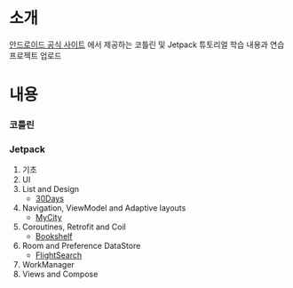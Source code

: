 # 소개
[안드로이드 공식 사이트](https://developer.android.com/courses/android-basics-compose/course?hl=ko)
에서 제공하는 코틀린 및 Jetpack 튜토리얼 학습 내용과 연습 프로젝트 업로드
# 내용
### 코틀린
### Jetpack
1. 기초
2. UI
3. List and Design
    * [30Days](https://github.com/minjuKwon/kotlinAndCompose-officialTutorial-study/tree/main/jetpackCompose/03.ListAndMaterialDesign/Days30)
4. Navigation, ViewModel and Adaptive layouts
    * [MyCity](https://github.com/minjuKwon/kotlinAndCompose-officialTutorial-study/tree/main/jetpackCompose/04.NavigationAndArchitecture/MyCity)
5. Coroutines, Retrofit and Coil
    * [Bookshelf](https://github.com/minjuKwon/kotlinAndCompose-officialTutorial-study/tree/main/jetpackCompose/05.Internet/bookshelf)
6. Room and Preference DataStore
    * [FlightSearch](https://github.com/minjuKwon/kotlinAndCompose-officialTutorial-study/tree/main/jetpackCompose/06.DataPersistence/flightSearch)
7. WorkManager
8. Views and Compose
